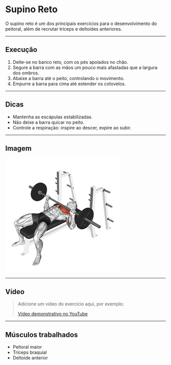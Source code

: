 # Supino Reto

O supino reto é um dos principais exercícios para o desenvolvimento do peitoral, além de recrutar tríceps e deltoides anteriores.

---

## Execução

1. Deite-se no banco reto, com os pés apoiados no chão.
2. Segure a barra com as mãos um pouco mais afastadas que a largura dos ombros.
3. Abaixe a barra até o peito, controlando o movimento.
4. Empurre a barra para cima até estender os cotovelos.

---

## Dicas

- Mantenha as escápulas estabilizadas.
- Não deixe a barra quicar no peito.
- Controle a respiração: inspire ao descer, expire ao subir.

---

## Imagem

![Supino Reto](../../assets/images/exercicios/supino-reto-1.gif)

---

## Vídeo

> Adicione um vídeo do exercício aqui, por exemplo:
>
> [Vídeo demonstrativo no YouTube](https://www.youtube.com/watch?v=6JtP6ju0IMw)

---

## Músculos trabalhados

- Peitoral maior
- Tríceps braquial
- Deltoide anterior
